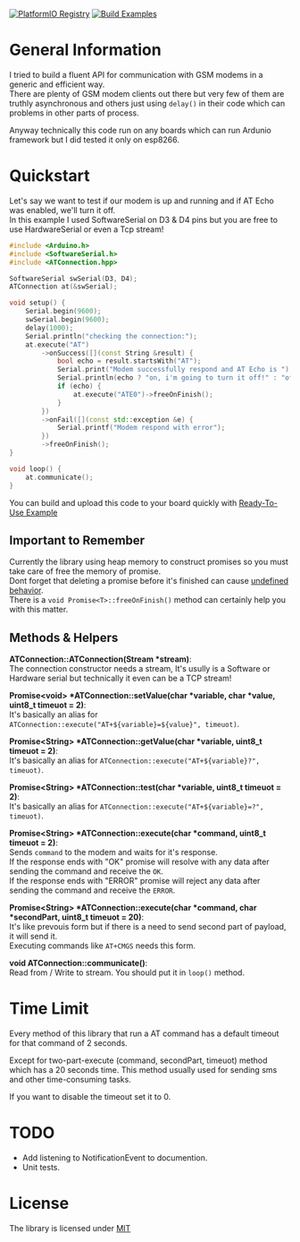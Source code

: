 [![PlatformIO Registry](https://badges.registry.platformio.org/packages/yeganemehr/library/arduino-at.svg)](https://registry.platformio.org/libraries/yeganemehr/arduino-at)
[![Build Examples](https://github.com/yeganemehr/arduino-at/actions/workflows/build-examples.yml/badge.svg)](https://github.com/yeganemehr/arduino-at/actions/workflows/build-examples.yml)

# General Information
I tried to build a fluent API for communication with GSM modems in a generic and efficient way.  
There are plenty of GSM modem clients out there but very few of them are truthly asynchronous and others just using `delay()` in their code which can problems in other parts of process.

Anyway technically this code run on any boards which can run Ardunio framework but I did tested it only on esp8266.

# Quickstart

Let's say we want to test if our modem is up and running and if AT Echo was enabled, we'll turn it off.   
In this example I used SoftwareSerial on D3 & D4 pins but you are free to use HardwareSerial or even a Tcp stream!
```c++
#include <Arduino.h>
#include <SoftwareSerial.h>
#include <ATConnection.hpp>

SoftwareSerial swSerial(D3, D4);
ATConnection at(&swSerial);

void setup() {
	Serial.begin(9600);
	swSerial.begin(9600);
	delay(1000);
	Serial.println("checking the connection:");
	at.execute("AT")
		->onSuccess([](const String &result) {
			bool echo = result.startsWith("AT");
			Serial.print("Modem successfully respond and AT Echo is ");
			Serial.println(echo ? "on, i'm going to turn it off!" : "off.");
			if (echo) {
				at.execute("ATE0")->freeOnFinish();
			}
		})
		->onFail([](const std::exception &e) {
			Serial.printf("Modem respond with error");
		})
		->freeOnFinish();
}

void loop() {
	at.communicate();
}

```
You can build and upload this code to your board quickly with [Ready-To-Use Example](examples/esp8266-arduino)

## Important to Remember
Currently the library using heap memory to construct promises so you must take care of free the memory of promise.   
Dont forget that deleting a promise before it's finished can cause [undefined behavior](https://en.wikipedia.org/wiki/Undefined_behavior).   
There is a `void Promise<T>::freeOnFinish()` method can certainly help you with this matter.

## Methods & Helpers

**ATConnection::ATConnection(Stream \*stream)**:  
The connection constructor needs a stream, It's usully is a Software or Hardware serial but technically it even can be a TCP stream!

**Promise\<void\> \*ATConnection::setValue(char \*variable, char \*value, uint8_t timeuot = 2)**:  
It's basically an alias for `ATConnection::execute("AT+${variable}=${value}", timeuot)`.

**Promise\<String\> \*ATConnection::getValue(char \*variable, uint8_t timeuot = 2)**:  
It's basically an alias for `ATConnection::execute("AT+${variable}?", timeuot)`.

**Promise\<String\> \*ATConnection::test(char \*variable, uint8_t timeuot = 2)**:  
It's basically an alias for `ATConnection::execute("AT+${variable}=?", timeuot)`.

**Promise\<String\> \*ATConnection::execute(char \*command, uint8_t timeuot = 2)**:  
Sends `command` to the modem and waits for it's response.  
If the response ends with "OK<CRLF>" promise will resolve with any data after sending the command and receive the `OK`.  
If the response ends with "ERROR<CRLF>" promise will reject any data after sending the command and receive the `ERROR`.

**Promise\<String\> \*ATConnection::execute(char \*command, char \*secondPart, uint8_t timeuot = 20)**:  
It's like prevouis form but if there is a need to send second part of payload, it will send it.   
Executing commands like `AT+CMGS` needs this form.

**void ATConnection::communicate()**:  
Read from / Write to stream.
You should put it in `loop()` method.


# Time Limit
Every method of this library that run a AT command has a default timeout for that command of 2 seconds.

Except for two-part-execute (command, secondPart, timeuot) method which has a 20 seconds time. This method usually used for sending sms and other time-consuming tasks.

If you want to disable the timeout set it to 0.

# TODO
* Add listening to NotificationEvent to documention.
* Unit tests.

# License
The library is licensed under [MIT](LICENSE)